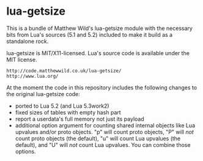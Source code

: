 #                             lua-getsize                            #

This is a bundle of Matthew Wild's lua-getsize module with the
necessary bits from Lua's sources (5.1 and 5.2) included to make it
build as a standalone rock.

lua-getsize is MIT/X11-licensed. Lua's source code is available
under the MIT license.

    http://code.matthewwild.co.uk/lua-getsize/
    http://www.lua.org/

At the moment the code in this repository includes the following
changes to the original lua-getsize code:

*   ported to Lua 5.2 (and Lua 5.3work2)
*   fixed sizes of tables with empty hash part
*   report a userdata's full memory not just its payload
*   additional option argument for counting shared internal objects
    like Lua upvalues and/or proto objects.
    "p" will count proto objects, "P" will _not_ count proto objects
    (the default), "u" will count Lua upvalues (the default), and "U"
    will _not_ count Lua upvalues. You can combine those options.

